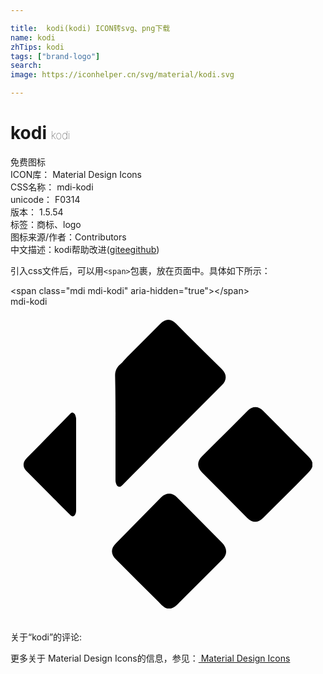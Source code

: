 ```yaml
---

title:  kodi(kodi) ICON转svg、png下载
name: kodi
zhTips: kodi
tags: ["brand-logo"]
search: 
image: https://iconhelper.cn/svg/material/kodi.svg

---
```


# kodi  <small style="font-size: 60%;font-weight: 100">kodi</small>


<div class="detail-page">
<p>
<span><span class="badge-success badge">免费图标</span> </span>
<br/>
<span>
ICON库：
<span class="badge-secondary badge">Material Design Icons</span> 
</span>
<br/>
<span>
CSS名称：
<span class="badge-secondary badge">mdi-kodi</span> 
</span>
<br/>
<span>
unicode：
<span class="badge-secondary badge">F0314</span> 
<copy-btn content='F0314' btn-title=""></copy-btn>
<copy-btn :content='String.fromCodePoint(parseInt("F0314", 16))' btn-title="复制U"></copy-btn>
</span>
<br/>
<span>
版本：
<span class="badge-secondary badge">1.5.54</span> 
</span><br/><span>标签：<span class="badge-light badge"><router-link to="/tags/brand-logo.html">商标、logo</router-link></span></span>
<br/>
<span>图标来源/作者：<span class="badge-light badge">Contributors</span></span> 
<br/>
<span class="zh-detail">中文描述：<span class="badge-primary badge">kodi</span><span class="help-link"><span>帮助改进</span>(<a href="https://gitee.com/liuwave/icon-helper/edit/master/json/material/kodi.json" target="_blank" rel="noopener noreferrer">gitee</a><a href="https://github.com/liuwave/icon-helper/edit/master/json/material/kodi.json" target="_blank" rel="noopener noreferrer">github</a></span>)</span><br/>
</p>
</div>
<div class="alert alert-dark">
  <i class="mdi mdi-kodi mdi-48px"></i>
  <i class="mdi mdi-kodi mdi-36px"></i>
  <i class="mdi mdi-kodi mdi-24px"></i>
  <i class="mdi mdi-kodi mdi-18px"></i>
</div>
<div>
  <p>引入css文件后，可以用<code>&lt;span&gt;</code>包裹，放在页面中。具体如下所示：    
  </p>
  <div class="alert alert-primary" style="font-size: 14px">
    &lt;span class="mdi mdi-kodi" aria-hidden="true"&gt;&lt;/span&gt;
    <copy-btn content='<span class="mdi mdi-kodi" aria-hidden="true"></span>'></copy-btn>
  </div>
  <div class="alert alert-secondary">
    <i class="mdi mdi-kodi"
    style="font-size: 24px"
    aria-hidden="true"></i> mdi-kodi
    <copy-btn content="mdi-kodi" btn-title="复制图标名称"></copy-btn>
  </div>
</div>
<div id="svg" class="svg-wrap">
<svg xmlns="http://www.w3.org/2000/svg" viewBox="0 0 24 24"><path d="M12.03,1C11.82,1 11.6,1.11 11.41,1.31C10.56,2.16 9.72,3 8.88,3.84C8.66,4.06 8.6,4.18 8.38,4.38C8.09,4.62 7.96,4.91 7.97,5.28C8,6.57 8,7.84 8,9.13C8,10.46 8,11.82 8,13.16C8,13.26 8,13.34 8.03,13.44C8.11,13.75 8.31,13.82 8.53,13.59C9.73,12.39 10.8,11.3 12,10.09C13.36,8.73 14.73,7.37 16.09,6C16.5,5.6 16.5,5.15 16.09,4.75C14.94,3.6 13.77,2.47 12.63,1.31C12.43,1.11 12.24,1 12.03,1M18.66,7.66C18.45,7.66 18.25,7.75 18.06,7.94C16.91,9.1 15.75,10.24 14.59,11.41C14.2,11.8 14.2,12.23 14.59,12.63C15.74,13.78 16.88,14.94 18.03,16.09C18.43,16.5 18.85,16.5 19.25,16.09C20.36,15 21.5,13.87 22.59,12.75C22.76,12.58 22.93,12.42 23,12.19V11.88C22.93,11.64 22.76,11.5 22.59,11.31C21.47,10.19 20.37,9.06 19.25,7.94C19.06,7.75 18.86,7.66 18.66,7.66M4.78,8.09C4.65,8.04 4.58,8.14 4.5,8.22C3.35,9.39 2.34,10.43 1.19,11.59C0.93,11.86 0.93,12.24 1.19,12.5C1.81,13.13 2.44,13.75 3.06,14.38C3.6,14.92 4,15.33 4.56,15.88C4.72,16.03 4.86,16 4.94,15.81C5,15.71 5,15.58 5,15.47C5,14.29 5,13.37 5,12.19C5,11 5,9.81 5,8.63C5,8.55 5,8.45 4.97,8.38C4.95,8.25 4.9,8.14 4.78,8.09M12.09,14.25C11.89,14.25 11.66,14.34 11.47,14.53C10.32,15.69 9.18,16.87 8.03,18.03C7.63,18.43 7.63,18.85 8.03,19.25C9.14,20.37 10.26,21.47 11.38,22.59C11.54,22.76 11.71,22.93 11.94,23H12.22C12.44,22.94 12.62,22.79 12.78,22.63C13.9,21.5 15.03,20.38 16.16,19.25C16.55,18.85 16.5,18.4 16.13,18C14.97,16.84 13.84,15.69 12.69,14.53C12.5,14.34 12.3,14.25 12.09,14.25Z" /></svg>
</div>
<detail full-name='mdi-kodi'></detail>
<div>
<p>关于“kodi”的评论:</p>
</div>
<Vssue title="关于“kodi”的评论" ></Vssue>    
<div><p>更多关于 Material Design Icons的信息，参见：<a target="_blank" href="https://iconhelper.cn/material.html"> Material Design Icons</a>
</p></div>
